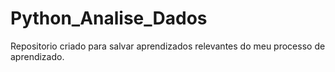 # Python_Analise_Dados
Repositorio criado para salvar aprendizados relevantes do meu processo de aprendizado.
